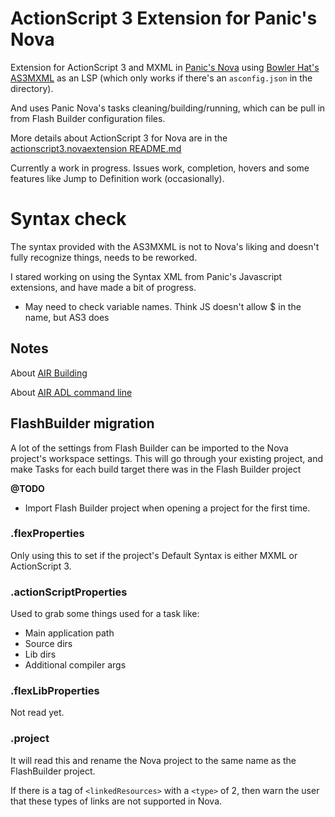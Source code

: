 # ActionScript 3 Extension for Panic's Nova

Extension for ActionScript 3 and MXML in [Panic's Nova](https://nova.app/) using [Bowler Hat's AS3MXML](https://github.com/BowlerHatLLC/vscode-as3mxml) as an LSP (which only works if there's an `asconfig.json` in the directory).

And uses Panic Nova's tasks cleaning/building/running, which can be pull in from Flash Builder configuration files.

More details about ActionScript 3 for Nova are in the [actionscript3.novaextension README.md](actionscript3.novaextension/README.md)

Currently a work in progress. Issues work, completion, hovers and some features like Jump to Definition work (occasionally).

# Syntax check

The syntax provided with the AS3MXML is not to Nova's liking and doesn't fully recognize things, needs to be reworked.

I stared working on using the Syntax XML from Panic's Javascript extensions, and have made a bit of progress.

* May need to check variable names. Think JS doesn't allow $ in the name, but AS3 does

## Notes

About [AIR Building](https://help.adobe.com/en_US/air/build/index.html)

About [AIR ADL command line](https://help.adobe.com/en_US/air/build/WSfffb011ac560372f-6fa6d7e0128cca93d31-8000.html)

## FlashBuilder migration

A lot of the settings from Flash Builder can be imported to the Nova project's workspace settings.
This will go through your existing project, and make Tasks for each build target there was in the Flash Builder project

**@TODO**
 * Import Flash Builder project when opening a project for the first time.

### .flexProperties

Only using this to set if the project's Default Syntax is either MXML or ActionScript 3.

### .actionScriptProperties

Used to grab some things used for a task like:

 * Main application path
 * Source dirs
 * Lib dirs
 * Additional compiler args

### .flexLibProperties

Not read yet.

### .project

It will read this and rename the Nova project to the same name as the FlashBuilder project.

If there is a tag of `<linkedResources>` with a `<type>` of 2, then warn the user that these types of links are not supported in Nova.

